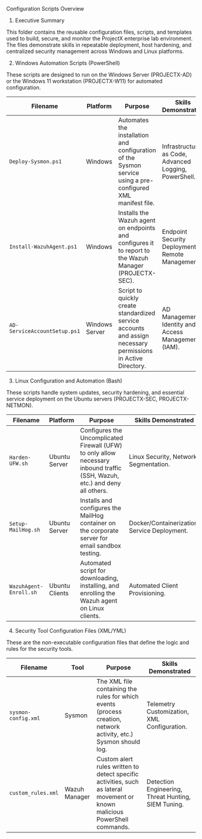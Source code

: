  Configuration Scripts Overview

1. Executive Summary

This folder contains the reusable configuration files, scripts, and templates used to build, secure, and monitor the ProjectX enterprise lab environment. The files demonstrate skills in repeatable deployment, host hardening, and centralized security management across Windows and Linux platforms.

2. Windows Automation Scripts (PowerShell)

These scripts are designed to run on the Windows Server (PROJECTX-AD) or the Windows 11 workstation (PROJECTX-W11) for automated configuration.


| Filename | Platform | Purpose | Skills Demonstrated |
| ----- | ----- | ----- | ----- |
| `Deploy-Sysmon.ps1` | Windows | Automates the installation and configuration of the Sysmon service using a pre-configured XML manifest file. | Infrastructure as Code, Advanced Logging, PowerShell. |
| `Install-WazuhAgent.ps1` | Windows | Installs the Wazuh agent on endpoints and configures it to report to the Wazuh Manager (PROJECTX-SEC). | Endpoint Security Deployment, Remote Management. |
| `AD-ServiceAccountSetup.ps1` | Windows Server | Script to quickly create standardized service accounts and assign necessary permissions in Active Directory. | AD Management, Identity and Access Management (IAM). |

3. Linux Configuration and Automation (Bash)

These scripts handle system updates, security hardening, and essential service deployment on the Ubuntu servers (PROJECTX-SEC, PROJECTX-NETMON).


| Filename | Platform | Purpose | Skills Demonstrated |
| ----- | ----- | ----- | ----- |
| `Harden-UFW.sh` | Ubuntu Server | Configures the Uncomplicated Firewall (UFW) to only allow necessary inbound traffic (SSH, Wazuh, etc.) and deny all others. | Linux Security, Network Segmentation. |
| `Setup-MailHog.sh` | Ubuntu Server | Installs and configures the MailHog container on the corporate server for email sandbox testing. | Docker/Containerization, Service Deployment. |
| `WazuhAgent-Enroll.sh` | Ubuntu Clients | Automated script for downloading, installing, and enrolling the Wazuh agent on Linux clients. | Automated Client Provisioning. |

4. Security Tool Configuration Files (XML/YML)

These are the non-executable configuration files that define the logic and rules for the security tools.


| Filename | Tool | Purpose | Skills Demonstrated |
| ----- | ----- | ----- | ----- |
| `sysmon-config.xml` | Sysmon | The XML file containing the rules for which events (process creation, network activity, etc.) Sysmon should log. | Telemetry Customization, XML Configuration. |
| `custom_rules.xml` | Wazuh Manager | Custom alert rules written to detect specific activities, such as lateral movement or known malicious PowerShell commands. | Detection Engineering, Threat Hunting, SIEM Tuning. |

